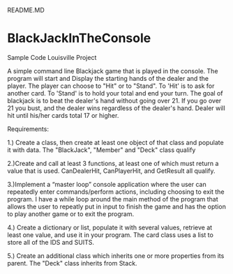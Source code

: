 README.MD

# BlackJackInTheConsole
Sample Code Louisville Project

A simple command line Blackjack game that is played in the console. The program will start and Display the starting hands of the dealer and the player. 
The player can choose to "Hit" or to "Stand". To 'Hit' is to ask for another card. To 'Stand' is to hold your total and end your turn.
The goal of blackjack is to beat the dealer's hand without going over 21. If you go over 21 you bust, and the dealer wins regardless of the dealer's hand.
Dealer will hit until his/her cards total 17 or higher.

Requirements:

1.) Create a class, then create at least one object of that class and populate it with data.
	The "BlackJack", "Member" and "Deck" class qualify
	

2.)Create and call at least 3 functions, at least one of which must return a value that is used.
	CanDealerHit, CanPlayerHit, and GetResult all qualify. 

3.)Implement a “master loop” console application where the user can repeatedly enter commands/perform actions, including choosing to exit the program.
	I have a while loop around the main method of the program that allows the user to repeatly put in input to finish the game and has the option to play another game or to exit the program.

4.) Create a dictionary or list, populate it with several values, retrieve at least one value, and use it in your program.
	The card class uses a list to store all of the IDS and SUITS.


5.) Create an additional class which inherits one or more properties from its parent.
	The "Deck" class inherits from Stack<card>.
